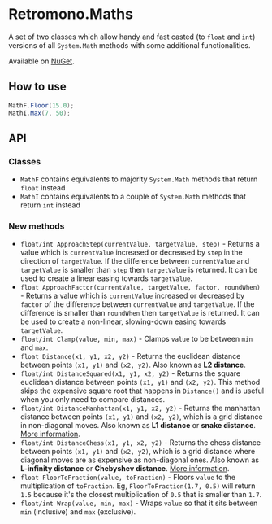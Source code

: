 # Retromono.Maths

A set of two classes which allow handy and fast casted (to `float` and `int`) versions of all `System.Math` methods with some additional functionalities.

Available on [NuGet](https://www.nuget.org/packages/Retromono.Maths).

## How to use
```csharp
MathF.Floor(15.0);
MathI.Max(7, 50);
```

## API

### Classes

 - `MathF` contains equivalents to majority `System.Math` methods that return `float` instead
 - `MathI` contains equivalents to a couple of `System.Math` methods that return `int` instead

### New methods
 - `float/int ApproachStep(currentValue, targetValue, step)`  - Returns a value which is `currentValue` increased or decreased by `step` in the direction of `targetValue`. If the difference between `currentValue` and `targetValue` is smaller than `step` then `targetValue` is returned. It can be used to create a linear easing towards `targetValue`.
 - `float ApproachFactor(currentValue, targetValue, factor, roundWhen)` - Returns a value which is `currentValue` increased or decreased by `factor` of the difference between `currentValue` and `targetValue`. If the difference is smaller than `roundWhen` then `targetValue` is returned. It can be used to create a non-linear, slowing-down easing towards `targetValue`.
 - `float/int Clamp(value, min, max)` - Clamps `value` to be between `min` and `max`.
 - `float Distance(x1, y1, x2, y2)` - Returns the euclidean distance between points `(x1, y1)` and `(x2, y2)`. Also known as **L2 distance**.
 - `float/int DistanceSquared(x1, y1, x2, y2)` - Returns the square euclidean distance between points `(x1, y1)` and `(x2, y2)`. This method skips the expensive square root that happens in `Distance()` and is useful when you only need to compare distances.
 - `float/int DistanceManhattan(x1, y1, x2, y2)` - Returns the manhattan distance between points `(x1, y1)` and `(x2, y2)`, which is a grid distance in non-diagonal moves. Also known as **L1 distance** or **snake distance**. [More information](https://en.wikipedia.org/wiki/Taxicab_geometry).
 - `float/int DistanceChess(x1, y1, x2, y2)` - Returns the chess distance between points `(x1, y1)` and `(x2, y2)`, which is a grid distance where diagonal moves are as expensive as non-diagonal ones. Also known as **L-infinity distance** or **Chebyshev distance**. [More information](https://en.wikipedia.org/wiki/Chebyshev_distance).
 - `float FloorToFraction(value, toFraction)` - Floors `value` to the multiplication of `toFraction`. Eg, `FloorToFraction(1.7, 0.5)` will return `1.5` because it's the closest multiplication of `0.5` that is smaller than `1.7`.
 - `float/int Wrap(value, min, max)` - Wraps `value` so that it sits between `min` (inclusive) and `max` (exclusive).